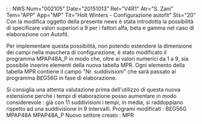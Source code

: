  :  : NWS Num="002105" Date="20151013" Rel="V4R1" Atr="S. Zani" Tem="APP" App="MP" Tit="Holt Winters - Configurazione autofit" Sts="20"
Con la modifica oggetto della presente news è stata introdotta la possibilità di specificare valori
superiori a 9 per i fattori alfa, beta e gamma nel caso di elaborazione con Autofit.

Per implementare questa possibilità, non potendo estendere la dimensione dei campi nella maschera di
configurazione, è stato modificato il programma MPAP48A_P in modo che, oltre ai valori numerici da 1
a 9, sia possibile inserire elementi della nuova tabella MPR.
Ogni elemento della tabella MPR contiene il campo "Nr. suddivisioni" che sarà passato al programma
B£G56G in fase di elaborazione.

Si consiglia una attenta valutazione prima dell'utilizzo di questa nuova estensione perché i tempi
di elaborazione posso aumentare in modo considerevole :  già con 11 suddivisioni i tempi, in media, si raddoppiano rispetto ad una suddivisione in 9 intervalli.
Programi modificati : 
B£G56G
MPAP48A
MPAP48A_P
Nuovo settore creato : 
MPR
